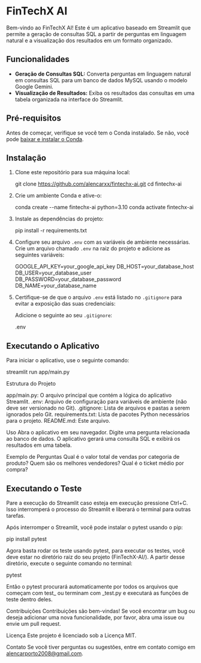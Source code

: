 # FinTechX AI

Bem-vindo ao FinTechX AI! Este é um aplicativo baseado em Streamlit que permite a geração de consultas SQL a partir de perguntas em linguagem natural e a visualização dos resultados em um formato organizado.

## Funcionalidades

- **Geração de Consultas SQL:** Converta perguntas em linguagem natural em consultas SQL para um banco de dados MySQL usando o modelo Google Gemini.
- **Visualização de Resultados:** Exiba os resultados das consultas em uma tabela organizada na interface do Streamlit.

## Pré-requisitos

Antes de começar, verifique se você tem o Conda instalado. Se não, você pode [baixar e instalar o Conda](https://docs.conda.io/en/latest/miniconda.html).

## Instalação

1. Clone este repositório para sua máquina local:
    
    git clone https://github.com/alencarxx/fintechx-ai.git
    cd fintechx-ai
    

2. Crie um ambiente Conda e ative-o:
    
    conda create --name fintechx-ai python=3.10
    conda activate fintechx-ai
    

3. Instale as dependências do projeto:
    
    pip install -r requirements.txt
    

4. Configure seu arquivo `.env` com as variáveis de ambiente necessárias. Crie um arquivo chamado `.env` na raiz do projeto e adicione as seguintes variáveis:
   
    GOOGLE_API_KEY=your_google_api_key
    DB_HOST=your_database_host
    DB_USER=your_database_user
    DB_PASSWORD=your_database_password
    DB_NAME=your_database_name
    

5. Certifique-se de que o arquivo `.env` está listado no `.gitignore` para evitar a exposição das suas credenciais:

    Adicione o seguinte ao seu `.gitignore`:
    
    .env
    

## Executando o Aplicativo

Para iniciar o aplicativo, use o seguinte comando:

streamlit run app/main.py

Estrutura do Projeto

app/main.py: O arquivo principal que contém a lógica do aplicativo Streamlit.
.env: Arquivo de configuração para variáveis de ambiente (não deve ser versionado no Git).
.gitignore: Lista de arquivos e pastas a serem ignorados pelo Git.
requirements.txt: Lista de pacotes Python necessários para o projeto.
README.md: Este arquivo.

Uso
Abra o aplicativo em seu navegador.
Digite uma pergunta relacionada ao banco de dados.
O aplicativo gerará uma consulta SQL e exibirá os resultados em uma tabela.

Exemplo de Perguntas
Qual é o valor total de vendas por categoria de produto?
Quem são os melhores vendedores?
Qual é o ticket médio por compra?

## Executando o Teste

Pare a execução do Streamlit caso esteja em execução pressione Ctrl+C. Isso interromperá o processo do Streamlit e liberará o terminal para outras tarefas.

Após interromper o Streamlit, você pode instalar o pytest usando o pip:

pip install pytest

Agora basta rodar os teste usando pytest, para executar os testes, você deve estar no diretório raiz do seu projeto (FinTechX-AI/). A partir desse diretório, execute o seguinte comando no terminal:

pytest

Então o pytest procurará automaticamente por todos os arquivos que começam com test_ ou terminam com _test.py e executará as funções de teste dentro deles.

Contribuições
Contribuições são bem-vindas! Se você encontrar um bug ou deseja adicionar uma nova funcionalidade, por favor, abra uma issue ou envie um pull request.

Licença
Este projeto é licenciado sob a Licença MIT.

Contato
Se você tiver perguntas ou sugestões, entre em contato comigo em alencarporto2008@gmail.com.
